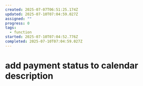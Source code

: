 ```yaml
---
created: 2025-07-07T06:51:25.174Z
updated: 2025-07-10T07:04:59.027Z
assigned: ""
progress: 0
tags:
  - function
started: 2025-07-10T07:04:52.776Z
completed: 2025-07-10T07:04:59.027Z
---
```


# add payment status to calendar description
